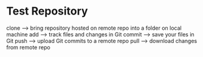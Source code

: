 # Test Repository

clone --> bring repository hosted on remote repo into a folder on local machine
add --> track files and changes in Git
commit --> save your files in Git
push --> upload Git commits to a remote repo
pull --> download changes from remote repo

